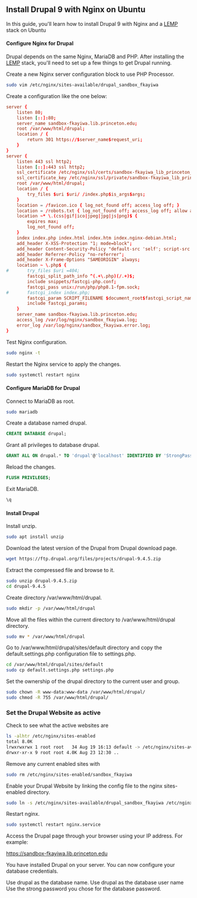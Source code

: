 ## Install Drupal 9 with Nginx on Ubuntu

In this guide, you'll learn how to install Drupal 9 with Nginx and a [LEMP](lemp.md) stack on Ubuntu

#### Configure Nginx for Drupal

Drupal depends on the same Nginx, MariaDB and PHP. After installing the [LEMP](lemp.md) stack, you'll need to set up a few things to get Drupal running.

Create a new Nginx server configuration block to use PHP Processor. 

```bash
sudo vim /etc/nginx/sites-available/drupal_sandbox_fkayiwa
```

Create a configuration like the one below:


```conf
server {
    listen 80;
    listen [::]:80;
    server_name sandbox-fkayiwa.lib.princeton.edu;
    root /var/www/html/drupal;
    location / {
        return 301 https://$server_name$request_uri;
    }
}
server {
    listen 443 ssl http2;
    listen [::]:443 ssl http2;
    ssl_certificate /etc/nginx/ssl/certs/sandbox-fkayiwa_lib_princeton_edu_chained.pem;
    ssl_certificate_key /etc/nginx/ssl/private/sandbox-fkayiwa_lib_princeton_edu_priv.key;
    root /var/www/html/drupal;
    location / {
        try_files $uri $uri/ /index.php$is_args$args;
    }
    location = /favicon.ico { log_not_found off; access_log off; }
    location = /robots.txt { log_not_found off; access_log off; allow all; }
    location ~* \.(css|gif|ico|jpeg|jpg|js|png)$ {
        expires max;
        log_not_found off;
    }
    index index.php index.html index.htm index.nginx-debian.html;
    add_header X-XSS-Protection "1; mode=block";
    add_header Content-Security-Policy "default-src 'self'; script-src 'self';";
    add_header Referrer-Policy "no-referrer";
    add_header X-Frame-Options "SAMEORIGIN" always;
    location ~ \.php$ {
#       try_files $uri =404;
        fastcgi_split_path_info ^(.+\.php)(/.+)$;
        include snippets/fastcgi-php.conf;
        fastcgi_pass unix:/run/php/php8.1-fpm.sock;
#       fastcgi_index index.php;
        fastcgi_param SCRIPT_FILENAME $document_root$fastcgi_script_name;
        include fastcgi_params;
    }
    server_name sandbox-fkayiwa.lib.princeton.edu;
    access_log /var/log/nginx/sandbox_fkayiwa.log;
    error_log /var/log/nginx/sandbox_fkayiwa.error.log;
}
```

Test Nginx configuration.

```bash
sudo nginx -t
```

Restart the Nginx service to apply the changes.

```bash
sudo systemctl restart nginx
```

#### Configure MariaDB for Drupal

Connect to MariaDB as root.

```bash
sudo mariadb
```

Create a database named drupal.

```sql
CREATE DATABASE drupal;
```

Grant all privileges to database drupal.

```sql
GRANT ALL ON drupal.* TO 'drupal'@'localhost' IDENTIFIED BY 'StrongPassword';
```

Reload the changes.

```sql
FLUSH PRIVILEGES;
```

Exit MariaDB.

```bash
\q
```

#### Install Drupal

Install unzip.

```bash
sudo apt install unzip
```

Download the latest version of the Drupal from Drupal download page.

```bash
wget https://ftp.drupal.org/files/projects/drupal-9.4.5.zip
```

Extract the compressed file and browse to it.

```bash
sudo unzip drupal-9.4.5.zip
cd drupal-9.4.5
```

Create directory /var/www/html/drupal.

```bash
sudo mkdir -p /var/www/html/drupal
```

Move all the files within the current directory to /var/www/html/drupal directory.

```bash
sudo mv * /var/www/html/drupal
```

Go to /var/www/html/drupal/sites/default directory and copy the default.settings.php configuration file to settings.php.

```bash
cd /var/www/html/drupal/sites/default
sudo cp default.settings.php settings.php
```

Set the ownership of the drupal directory to the current user and group.

```bash
sudo chown -R www-data:www-data /var/www/html/drupal/
sudo chmod -R 755 /var/www/html/drupal/
```

### Set the Drupal Website as active

Check to see what the active websites are

```bash
ls -alhtr /etc/nginx/sites-enabled
total 8.0K
lrwxrwxrwx 1 root root   34 Aug 19 16:13 default -> /etc/nginx/sites-available/sandbox_fkayiwa
drwxr-xr-x 9 root root 4.0K Aug 23 12:30 ..
```

Remove any current enabled sites with

```bash
sudo rm /etc/nginx/sites-enabled/sandbox_fkayiwa
```

Enable your Drupal Website by linking the config file to the nginx sites-enabled directory.

```bash
sudo ln -s /etc/nginx/sites-available/drupal_sandbox_fkayiwa /etc/nginx/sites-enabled/
```
Restart nginx.

```bash
sudo systemctl restart nginx.service
```
Access the Drupal page through your browser using your IP address. For example:

https://sandbox-fkayiwa.lib.princeton.edu


You have installed Drupal on your server. You can now configure your database credentials.

Use drupal as the database name. Use drupal as the database user name Use the strong password you chose for the database password.